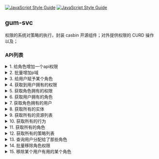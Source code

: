 [![JavaScript Style Guide](https://cdn.rawgit.com/feross/standard/master/badge.svg)](https://github.com/feross/standard)
[![JavaScript Style Guide](https://img.shields.io/badge/code_style-standard-brightgreen.svg)](https://standardjs.com)
## gum-svc
权限的系统对策略的执行，封装 casbin 开源组件；对外提供权限的 CURD 操作以及；

### API列表
<details>
  <summary>1. 给角色增加一个api权限</summary>
  <pre><code>
    {
        "method":"addPolicy",
        "args":["机构管理员","api/v1/users","DELETE"]
    }
</code></pre>
</details>

<details>
  <summary>2. 批量增加p域</summary>
  <pre><code>
    {
        "method":"addPolicies",
        "args":[
            [
                [
                    "机构管理员",
                    "api/v1/users",
                    "(GET)|(POST)|(PUT)|(PATCH)|(DELETE)"
                ],
                [
                    "机构管理员",
                    "api/v1/role/*",
                    "GET"
                ],
                [
                    "机构管理员",
                    "api/v1/school/:schoolid/teacher/:teacherid",
                    "POST"
                ]
            ]
        ]
    }
</code></pre>
</details>

<details>
  <summary>3. 给用户赋予某个角色</summary>
  <pre><code>
    {
        "method":"addRoleForUser",
        "args":["hyx","机构管理员"]
    }
</code></pre>
</details>

<details>
  <summary>4. 获取到用户拥有的权限</summary>
  <pre><code>
    {
        "method":"getImplicitPermissionsForUser",
        "args":["hyx"]
    }
</code></pre>
</details>

<details>
  <summary>5. 获取角色拥有的权限</summary>
  <pre><code>
    {
        "method":"getFilteredNamedPolicy",
        "args":["p",0,"机构管理员"]
    }
</code></pre>
</details>

<details>
  <summary>6. 获取用户拥有的角色</summary>
  <pre><code>
    {
        "method":"getImplicitRolesForUser",
        "args":["ypj"]
    }
    // 或者
    {
        "method":"getRolesForUser",
        "args":["hyx"]
    }
</code></pre>
</details>

<details>
  <summary>7. 获取角色拥有的用户</summary>
  <pre><code>
    {
        "method":"getUsersForRole",
        "args":["机构管理员"]
    }
</code></pre>
</details>

<details>
  <summary>8. 获取所有的实体</summary>
  <pre><code>
    {
        "method":"getAllSubjects",
        "args":[]
    }
</code></pre>
</details>

<details>
  <summary>9. 获取所有的资源列表</summary>
  <pre><code>
    {
        "method":"getAllObjects",
        "args":[]
    }
</code></pre>
</details>

<details>
  <summary>10. 获取所有的行为</summary>
  <pre><code>
    {
        "method":"getAllActions",
        "args":[]
    }
</code></pre>
</details>

<details>
  <summary>11. 获取所有的角色</summary>
  <pre><code>
    {
        "method":"getAllRoles",
        "args":[]
    }
</code></pre>
</details>

<details>
  <summary>12. 获取所有的策略列表</summary>
  <pre><code>
    {
        "method":"getPolicy",
        "args":[]
    }
</code></pre>
</details>

<details>
  <summary>13. 查询用户分配给了那些角色</summary>
  <pre><code>
    {
        "method":"getFilteredNamedGroupingPolicy",
        "args":["g",0,"hyx"]
    }
</code></pre>
</details>

<details>
  <summary>14. 批量移除角色权限</summary>
  <pre><code>
    {
        "method":"removeNamedPolicies",
        "args":["p",[   
            ['jack', 'data4', 'read'],
            ['katy', 'data4', 'write'],
            ['leyo', 'data4', 'read'],
            ['ham', 'data4', 'write']
            ]
        ]
    }
</code></pre>
</details>

<details>
  <summary>15. 移除某个用户有用的某个角色</summary>
  <pre><code>
    {
        "method":"deleteRoleForUser",
        "args":["testuser","测试角色"]
    }
</code></pre>
</details>

